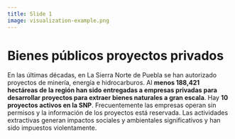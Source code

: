 ```yaml
---
title: Slide 1
image: visualization-example.png
---
```


# Bienes públicos proyectos privados

En las últimas décadas, en La Sierra Norte de Puebla se han autorizado proyectos de minería, energía e hidrocarburos. Al **menos 188,421 hectáreas de la región han sido entregadas a empresas privadas para desarrollar proyectos para extraer bienes naturales a gran escala**. Hay **10 proyectos activos en la SNP**. Frecuentemente las empresas operan sin permisos y la información de los proyectos está reservada. Las actividades extractivas generan impactos sociales y ambientales significativos y han sido impuestos violentamente.
